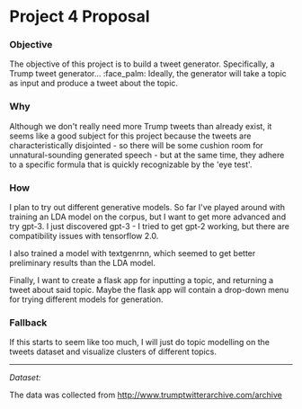 # Project 4 Proposal

### Objective

The objective of this project is to build a tweet generator. Specifically, a Trump tweet generator... :face_palm: Ideally, the generator will take a topic as input and produce a tweet about the topic.

### Why

Although we don't really need more Trump tweets than already exist, it seems like a good subject for this project because the tweets are characteristically disjointed - so there will be some cushion room for unnatural-sounding generated speech - but at the same time, they adhere to a specific formula that is quickly recognizable by the 'eye test'.

### How

I plan to try out different generative models. So far I've played around with training an LDA model on the corpus, but I want to get more advanced and try gpt-3. I just discovered gpt-3  - I tried to get gpt-2 working, but there are compatibility issues with tensorflow 2.0.

I also trained a model with textgenrnn, which seemed to get better preliminary results than the LDA model.

Finally, I want to create a flask app for inputting a topic, and returning a tweet about said topic. Maybe the flask app will contain a drop-down menu for trying different models for generation.

### Fallback

If this starts to seem like too much, I will just do topic modelling on the tweets dataset and visualize clusters of different topics.

---

*Dataset:*

The data was collected from http://www.trumptwitterarchive.com/archive
